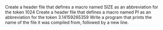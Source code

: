  Create a header file that defines a macro named SIZE as an abbreviation for the token 1024
Create a header file that defines a macro named PI as an abbreviation for the token 3.14159265359
Write a program that prints the name of the file it was compiled from, followed by a new line.



